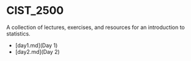 # CIST_2500
A collection of lectures, exercises, and resources for an introduction to statistics. 

* [day1.md](Day 1)
* [day2.md](Day 2)

